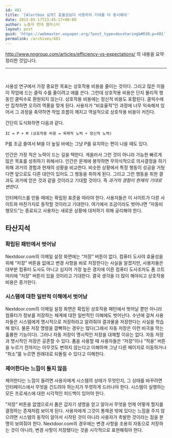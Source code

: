 ```yaml
---
id: 481
title: '[Alertbox 요약] 효율성보다 사용자의 기대를 더 중시해야'
date: 2015-05-17T23:45:17+00:00
author: 노동자 연대 웹마스터
layout: post
guid: 'https://webmaster.wspaper.org/?post_type=devsharing&#038;p=481'
permalink: /archives/481
---
```

<div class="content">
  <p>
    <a href="http://www.nngroup.com/articles/efficiency-vs-expectations/">http://www.nngroup.com/articles/efficiency-vs-expectations/</a> 의 내용을 요약·정리한 것입니다.
  </p>
  
  <hr />
  
  <p>
    &nbsp;
  </p>
  
  <p>
    사용성 연구에서 가장 중요한 목표는 상호작용 비용을 줄이는 것이다. 그리고 많은 이들이 작업에 드는 클릭 수를 줄이려고 애를 쓴다. 그런데 상호작용 비용은 단지 물리적 행동인 클릭수로 환원되지 않는다. 상호작용 비용에는 정신적 비용도 포함된다. 클릭수에만 집착하면 오히려 역풍을 맞게 된다. 사용자가 “비효율적”인 과정에 너무 익숙해져 있어서 그 과정을 축약하면 작업 흐름이 깨지고 역설적으로 상호작용 비용이 커진다.
  </p>
  
  <p>
    간단히 도식화하면 다음과 같다.
  </p>
  
  <pre><code>IC = P + M (상호작용 비용 = 육체적 노력 + 정신적 노력)
</code></pre>
  
  <p>
    P를 조금 줄여서 M을 더 높일 바에는 그냥 P를 유지하는 편이 나을 때도 있다.
  </p>
  
  <p>
    인간은 가장 적은 노력이 드는 길을 택한다. 게을러서 그런 것이 아니라 가능한 빠르게 많은 목표를 성취하기 위해서다. 인간은 문제에 봉착하면 무의식적으로 의사결정을 하기 위해 과거의 경험과 현재의 상황을 비교한다. 비슷한 상황에서 특정 행동이 성공을 거뒀다면 앞으로도 다른 대안이 있어도 그 행동을 취하게 된다. 그리고 그런 행동을 취한 결과도 과거에 얻은 것과 같을 것이라고 기대할 것이다. 즉 <em>과거의 경험이 현재의 기대로 변한다</em>.
  </p>
  
  <p>
    인터페이스를 만들 때에는 확립된 표준을 따라야 한다. 사용자들은 이 사이트가 다른 사이트와 마찬가지로 동작할 것이라고 기대한다. 여기에서 조금이라도 벗어나면 “자동비행모드”는 종료되고 사용자는 새로운 상황에 대처하기 위해 궁리해야 한다.
  </p>
  
  <h2>
    타산지석
  </h2>
  
  <h3>
    확립된 패턴에서 벗어남
  </h3>
  
  <p>
    Nextdoor.com의 이메일 설정 화면에는 “저장” 버튼이 없다. 컴퓨터 도사야 효율성을 위해 “저장” 버튼을 없애고 변경 사항을 바로 저장한다는 사실을 알겠지만, 사용자들은 대부분 컴퓨터 도사도 아니고 심지어 가장 높은 경지에 이른 컴퓨터 도사조차도 폼 끄트머리에 “저장” 버튼이 있을 것이라고 기대한다. 결국 생각을 더 많이 해야되고 상호작용 비용은 증가한다.
  </p>
  
  <h3>
    시스템에 대한 일반적 이해에서 벗어남
  </h3>
  
  <p>
    Nextdoor.com의 이메일 설정 화면은 확립된 상호작용 패턴에서 벗어날 뿐만 아니라 컴퓨터가 정보를 저장하는 체계에 대한 일반적인 이해에도 벗어난다. 수년에 걸쳐 사용자들은 시스템에게 명시적으로 저장하라고 알려줘야 결과물을 저장한다는 사실을 학습해 왔다. 물론 저장 명령을 깜빡하는 경우는 많다(그래서 자동 저장은 이런 비극을 막는 훌륭한 기능이다). 그러나 자동 저장이 명시적인 저장을 대체할 이유는 없다. 자동 저장과 명시적인 저장은 공존할 수 있다. 폼을 사용할 때 사용자들은 “저장”이나 “적용” 버튼을 누르기 전까지는 아무것도 변하지 않는다고 이해하며 그냥 다른 페이지로 이동하거나 “취소”를 누르면 원래대로 되돌릴 수 있다고 이해한다.
  </p>
  
  <h3>
    제어한다는 느낌이 들지 않음
  </h3>
  
  <p>
    제어한다는 느낌이 들려면 사용자에게 시스템의 상태가 무엇인지, 그 상태를 바꾸려면 인터페이스에서 무엇을 건드려야 하는지가 뚜렷하게 드러나야 한다. 시스템이 실행하는 모든 프로세스에 대한 시각적인 피드백이 있어야 한다.
  </p>
  
  <p>
    “저장” 버튼을 없앰으로서 폼은 갑자기 생명을 얻고 알아서 무엇을 언제 어떻게 할지를 결정하는 존재처럼 보이게 된다. 사용자에게 그것이 통제권 밖에 있다는 느낌을 주지 않으려면 시스템의 동작이 알아서 시작된 것이 아니라 사용자가 촉발한 것이라는 점을 분명히 보여줘야 한다. Nextdoor.com의 경우에는 변경 사항을 조용히 자동으로 저장하는 것이 아니라, 변경 사항이 저장됐다는 것을 시각적으로 표현해줘야 한다.
  </p>
</div>